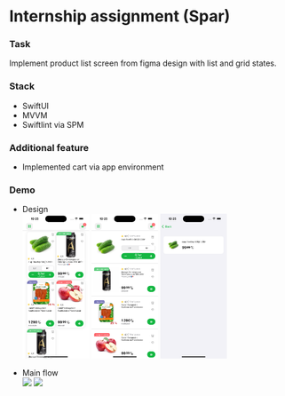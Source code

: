 # Internship assignment (Spar)

### Task
Implement product list screen from figma design with list and grid states.

### Stack
- SwiftUI
- MVVM
- Swiftlint via SPM

### Additional feature
- Implemented cart via app environment

### Demo
- Design <br/><img src="content/1.png" width="25%" height=auto /> <img src="content/2.png" width="25%" height=auto /> <img src="content/3.png" width="25%" height=auto />

- Main flow<br/><img src="content/demo.gif" width="25%" height=auto /> <img src="Content/main.gif" width="25%" height=auto />

